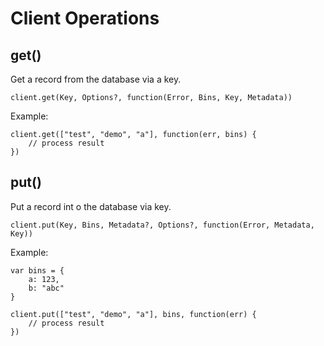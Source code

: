 # Client Operations

## get()

Get a record from the database via a key.

	client.get(Key, Options?, function(Error, Bins, Key, Metadata))

Example:

	client.get(["test", "demo", "a"], function(err, bins) {
		// process result
	})

## put()

Put a record int o the database via key.

	client.put(Key, Bins, Metadata?, Options?, function(Error, Metadata, Key))

Example:

	var bins = {
		a: 123,
		b: "abc"
	}

	client.put(["test", "demo", "a"], bins, function(err) {
		// process result
	})
